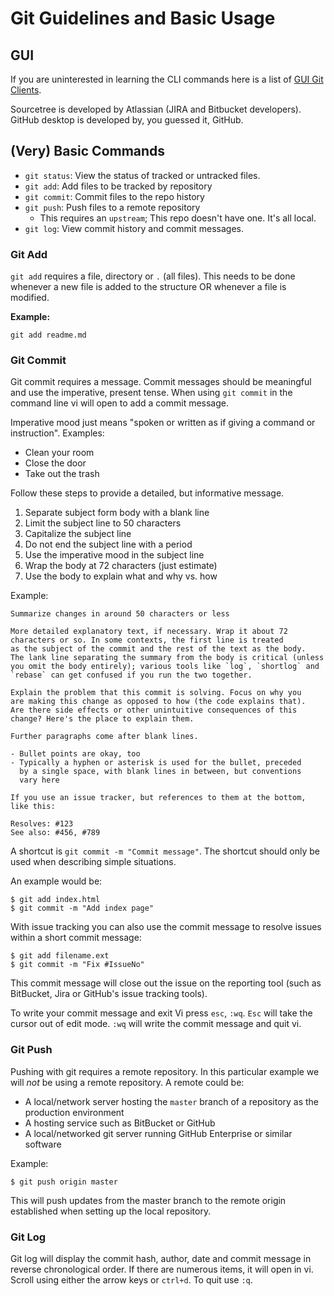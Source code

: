 # Git Guidelines and Basic Usage

## GUI

If you are uninterested in learning the CLI commands here is a list of [GUI Git Clients](https://git-scm.com/download/gui/linux).

Sourcetree is developed by Atlassian (JIRA and Bitbucket developers). GitHub desktop is developed by, you guessed it, GitHub.

## (Very) Basic Commands

- `git status`: View the status of tracked or untracked files.
- `git add`: Add files to be tracked by repository
- `git commit`: Commit files to the repo history
- `git push`: Push files to a remote repository
  - This requires an `upstream`; This repo doesn't have one. It's all local.
- `git log`: View commit history and commit messages.

### Git Add

`git add` requires a file, directory or `.` (all files). This needs to be
done whenever a new file is added to the structure OR whenever a file is
modified.

**Example:**

    git add readme.md

### Git Commit

Git commit requires a message. Commit messages should be meaningful and use
the imperative, present tense. When using `git commit` in the command line
vi will open to add a commit message.

Imperative mood just means "spoken or written as if giving a command or instruction". Examples:

- Clean your room
- Close the door
- Take out the trash

Follow these steps to provide a detailed, but informative message.

1. Separate subject form body with a blank line
2. Limit the subject line to 50 characters
3. Capitalize the subject line
4. Do not end the subject line with a period
5. Use the imperative mood in the subject line
6. Wrap the body at 72 characters (just estimate)
7. Use the body to explain what and why vs. how

Example:

    Summarize changes in around 50 characters or less
    
    More detailed explanatory text, if necessary. Wrap it about 72
    characters or so. In some contexts, the first line is treated
    as the subject of the commit and the rest of the text as the body.
    The lank line separating the summary from the body is critical (unless 
    you omit the body entirely); various tools like `log`, `shortlog` and
    `rebase` can get confused if you run the two together.
    
    Explain the problem that this commit is solving. Focus on why you
    are making this change as opposed to how (the code explains that).
    Are there side effects or other unintuitive consequences of this
    change? Here's the place to explain them.
    
    Further paragraphs come after blank lines. 

    - Bullet points are okay, too
    - Typically a hyphen or asterisk is used for the bullet, preceded
      by a single space, with blank lines in between, but conventions
      vary here
    
    If you use an issue tracker, but references to them at the bottom,
    like this:
    
    Resolves: #123
    See also: #456, #789

A shortcut is `git commit -m "Commit message"`. The shortcut should only
 be used when describing simple situations. 

An example would be:
    
    $ git add index.html
    $ git commit -m "Add index page"

With issue tracking you can also use the commit message to resolve issues
within a short commit message:

    $ git add filename.ext
    $ git commit -m "Fix #IssueNo"

This commit message will close out the issue on the reporting tool (such as
BitBucket, Jira or GitHub's issue tracking tools).

To write your commit message and exit Vi press `esc`, `:wq`. `Esc` will take the cursor out of
edit mode. `:wq` will write the commit message and quit vi.

### Git Push

Pushing with git requires a remote repository. In this particular example we will _not_ be using 
a remote repository. A remote could be:

- A local/network server hosting the `master` branch of a repository as the production environment
- A hosting service such as BitBucket or GitHub
- A local/networked git server running GitHub Enterprise or similar software

Example:

    $ git push origin master

This will push updates from the master branch to the remote origin established when setting up the local
repository.

### Git Log

Git log will display the commit hash, author, date and commit message in reverse chronological order.
If there are numerous items, it will open in vi. Scroll using either the arrow keys or `ctrl+d`. 
To quit use `:q`.